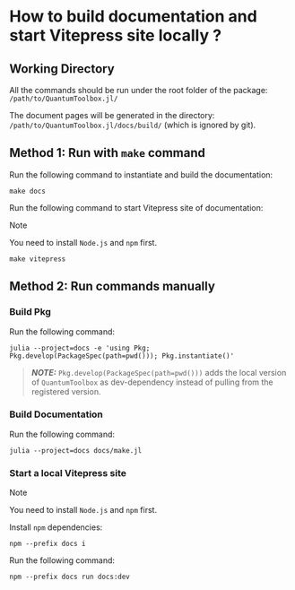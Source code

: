 # How to build documentation and start Vitepress site locally ?

## Working Directory
All the commands should be run under the root folder of the package: `/path/to/QuantumToolbox.jl/`

The document pages will be generated in the directory: `/path/to/QuantumToolbox.jl/docs/build/` (which is ignored by git).

## Method 1: Run with `make` command
Run the following command to instantiate and build the documentation:
```shell
make docs
```

Run the following command to start Vitepress site of documentation:
> [!NOTE]
> You need to install `Node.js` and `npm` first.
```shell
make vitepress
```

## Method 2: Run commands manually

### Build Pkg
Run the following command:
```shell
julia --project=docs -e 'using Pkg; Pkg.develop(PackageSpec(path=pwd())); Pkg.instantiate()'
```
> **_NOTE:_** `Pkg.develop(PackageSpec(path=pwd()))` adds the local version of `QuantumToolbox` as dev-dependency instead of pulling from the registered version.

### Build Documentation
Run the following command:
```shell
julia --project=docs docs/make.jl
```

### Start a local Vitepress site
> [!NOTE]
> You need to install `Node.js` and `npm` first.

Install `npm` dependencies:
```shell
npm --prefix docs i
```

Run the following command:
```shell
npm --prefix docs run docs:dev
```